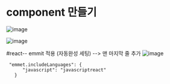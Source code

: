 
# component 만들기
![image](https://github.com/yeon2716/web111/assets/145514579/d24e85b7-c68b-4e8e-ab19-2b5b1707e4cb)

![image](https://github.com/yeon2716/web111/assets/145514579/477de65f-81ed-4123-810f-74f0cfc0cdf4)

#react-- emmit 적용 (자동완성 세팅) --> 맨 마지막 줄 추가
![image](https://github.com/yeon2716/web111/assets/145514579/254423ee-5428-4b44-8cac-64db255e91e9)

```
 "emmet.includeLanguages": {
      "javascript": "javascriptreact"
   }
```
